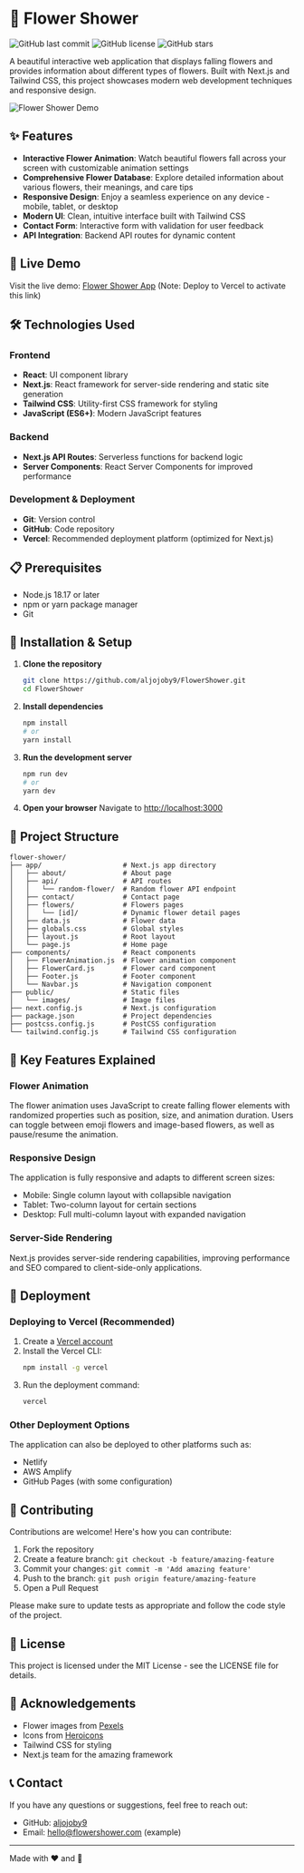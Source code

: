 # 🌸 Flower Shower

![GitHub last commit](https://img.shields.io/github/last-commit/aljojoby9/FlowerShower)
![GitHub license](https://img.shields.io/github/license/aljojoby9/FlowerShower?color=blue)
![GitHub stars](https://img.shields.io/github/stars/aljojoby9/FlowerShower?style=social)

A beautiful interactive web application that displays falling flowers and provides information about different types of flowers. Built with Next.js and Tailwind CSS, this project showcases modern web development techniques and responsive design.

![Flower Shower Demo](public/images/pexels-jonaskakaroto-736230.jpg)

## ✨ Features

- **Interactive Flower Animation**: Watch beautiful flowers fall across your screen with customizable animation settings
- **Comprehensive Flower Database**: Explore detailed information about various flowers, their meanings, and care tips
- **Responsive Design**: Enjoy a seamless experience on any device - mobile, tablet, or desktop
- **Modern UI**: Clean, intuitive interface built with Tailwind CSS
- **Contact Form**: Interactive form with validation for user feedback
- **API Integration**: Backend API routes for dynamic content

## 🚀 Live Demo

Visit the live demo: [Flower Shower App](https://flower-shower.vercel.app) (Note: Deploy to Vercel to activate this link)

## 🛠️ Technologies Used

### Frontend
- **React**: UI component library
- **Next.js**: React framework for server-side rendering and static site generation
- **Tailwind CSS**: Utility-first CSS framework for styling
- **JavaScript (ES6+)**: Modern JavaScript features

### Backend
- **Next.js API Routes**: Serverless functions for backend logic
- **Server Components**: React Server Components for improved performance

### Development & Deployment
- **Git**: Version control
- **GitHub**: Code repository
- **Vercel**: Recommended deployment platform (optimized for Next.js)

## 📋 Prerequisites

- Node.js 18.17 or later
- npm or yarn package manager
- Git

## 🔧 Installation & Setup

1. **Clone the repository**
   ```bash
   git clone https://github.com/aljojoby9/FlowerShower.git
   cd FlowerShower
   ```

2. **Install dependencies**
   ```bash
   npm install
   # or
   yarn install
   ```

3. **Run the development server**
   ```bash
   npm run dev
   # or
   yarn dev
   ```

4. **Open your browser**
   Navigate to [http://localhost:3000](http://localhost:3000)

## 📁 Project Structure

```
flower-shower/
├── app/                    # Next.js app directory
│   ├── about/              # About page
│   ├── api/                # API routes
│   │   └── random-flower/  # Random flower API endpoint
│   ├── contact/            # Contact page
│   ├── flowers/            # Flowers pages
│   │   └── [id]/           # Dynamic flower detail pages
│   ├── data.js             # Flower data
│   ├── globals.css         # Global styles
│   ├── layout.js           # Root layout
│   └── page.js             # Home page
├── components/             # React components
│   ├── FlowerAnimation.js  # Flower animation component
│   ├── FlowerCard.js       # Flower card component
│   ├── Footer.js           # Footer component
│   └── Navbar.js           # Navigation component
├── public/                 # Static files
│   └── images/             # Image files
├── next.config.js          # Next.js configuration
├── package.json            # Project dependencies
├── postcss.config.js       # PostCSS configuration
└── tailwind.config.js      # Tailwind CSS configuration
```

## 🌟 Key Features Explained

### Flower Animation
The flower animation uses JavaScript to create falling flower elements with randomized properties such as position, size, and animation duration. Users can toggle between emoji flowers and image-based flowers, as well as pause/resume the animation.

### Responsive Design
The application is fully responsive and adapts to different screen sizes:
- Mobile: Single column layout with collapsible navigation
- Tablet: Two-column layout for certain sections
- Desktop: Full multi-column layout with expanded navigation

### Server-Side Rendering
Next.js provides server-side rendering capabilities, improving performance and SEO compared to client-side-only applications.

## 🚢 Deployment

### Deploying to Vercel (Recommended)

1. Create a [Vercel account](https://vercel.com/signup)
2. Install the Vercel CLI:
   ```bash
   npm install -g vercel
   ```
3. Run the deployment command:
   ```bash
   vercel
   ```

### Other Deployment Options

The application can also be deployed to other platforms such as:
- Netlify
- AWS Amplify
- GitHub Pages (with some configuration)

## 🤝 Contributing

Contributions are welcome! Here's how you can contribute:

1. Fork the repository
2. Create a feature branch: `git checkout -b feature/amazing-feature`
3. Commit your changes: `git commit -m 'Add amazing feature'`
4. Push to the branch: `git push origin feature/amazing-feature`
5. Open a Pull Request

Please make sure to update tests as appropriate and follow the code style of the project.

## 📄 License

This project is licensed under the MIT License - see the LICENSE file for details.

## 🙏 Acknowledgements

- Flower images from [Pexels](https://www.pexels.com/)
- Icons from [Heroicons](https://heroicons.com/)
- Tailwind CSS for styling
- Next.js team for the amazing framework

## 📞 Contact

If you have any questions or suggestions, feel free to reach out:

- GitHub: [aljojoby9](https://github.com/aljojoby9)
- Email: hello@flowershower.com (example)

---

Made with ❤️ and 🌸 